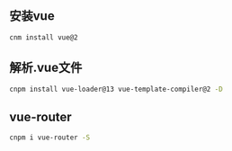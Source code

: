 ## 安装vue
```bash
cnm install vue@2
```

## 解析.vue文件
```bash
cnpm install vue-loader@13 vue-template-compiler@2 -D
```

## vue-router
```bash
cnpm i vue-router -S
```
